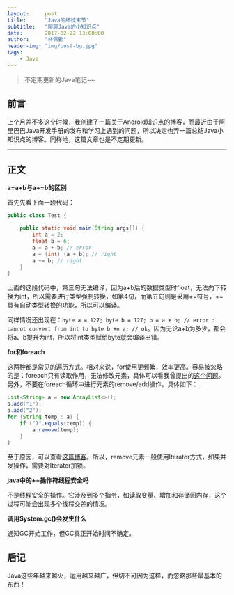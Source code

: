 ```yaml
---
layout:     post
title:      "Java的细枝末节"
subtitle:   "聊聊Java的小知识点"
date:       2017-02-22 13:00:00
author:     "林佩勤"
header-img: "img/post-bg.jpg"
tags:
    - Java
---
```


> 不定期更新的Java笔记~~


## 前言

上个月差不多这个时候，我创建了一篇关于Android知识点的博客，而最近由于阿里巴巴Java开发手册的发布和学习上遇到的问题，所以决定也弄一篇总结Java小知识点的博客。同样地，这篇文章也是不定期更新。

---

## 正文

**a=a+b与a+=b的区别**

首先先看下面一段代码：

```java
public class Test {

	public static void main(String args[]) {
		int a = 2;
		float b = 6;
		a = a + b; // error
		a = (int) (a + b); // right
		a += b; // right
	}
}
```

上面的这段代码中，第三句无法编译，因为a+b后的数据类型时float，无法向下转换为int，所以需要进行类型强制转换，如第4句，而第五句则是采用+=符号，+=具有自动类型转换的功能，所以可以编译。

同样情况还出现在：`byte a = 127; byte b = 127; b = a + b; // error : cannot convert from int to byte b += a; // ok`。因为无论a+b为多少，都会将a、b提升为int，所以将int类型赋给byte就会编译出错。

**for和foreach**

这两种都是常见的遍历方式。相对来说，for使用更频繁，效率更高。容易被忽略的是：foreach只有读取作用，无法修改元素，具体可以看我曾提出的[这个问题](http://stackoverflow.com/questions/37135364/error-occured-while-using-java-foreach-statements)。另外，不要在foreach循环中进行元素的remove/add操作，具体如下：

```java
List<String> a = new ArrayList<>();
a.add("1");
a.add("2");
for (String temp : a) {
	if ("1".equals(temp)) {
		a.remove(temp);
	}
}
```

至于原因，可以查看[这篇博客](http://rongmayisheng.com/post/%E7%A0%B4%E9%99%A4%E8%BF%B7%E4%BF%A1java-util-arraylist%E5%9C%A8foreach%E5%BE%AA%E7%8E%AF%E9%81%8D%E5%8E%86%E6%97%B6%E5%8F%AF%E4%BB%A5%E5%88%A0%E9%99%A4%E5%85%83%E7%B4%A0)。所以，remove元素一般使用Iterator方式，如果并发操作，需要对Iterator加锁。

**java中的++操作符线程安全吗**

不是线程安全的操作。它涉及到多个指令，如读取变量、增加和存储回内存，这个过程可能会出现多个线程交差的情况。

**调用System.gc()会发生什么**

通知GC开始工作，但GC真正开始时间不确定。

## 后记

Java这些年越来越火，运用越来越广，但切不可因为这样，而忽略那些最基本的东西！


